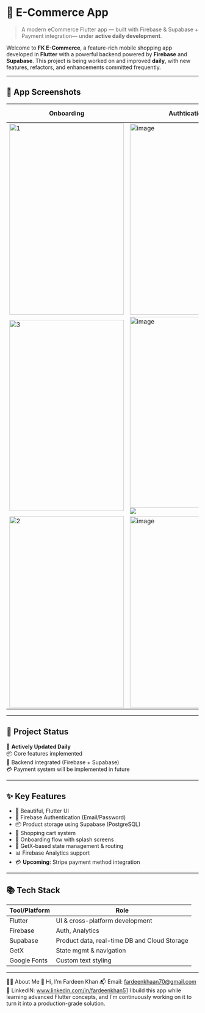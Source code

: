 # 🛒 E-Commerce App

> A modern eCommerce Flutter app — built with Firebase & Supabase + Payment integration— under **active daily development**.

Welcome to **FK E-Commerce**, a feature-rich mobile shopping app developed in **Flutter** with a powerful backend powered by **Firebase** and **Supabase**. This project is being worked on and improved **daily**, with new features, refactors, and enhancements committed frequently.

---

## 📸 App Screenshots

| Onboarding               | Authtication               | Product Details         |
|--------------------------|--------------------------|---------------------------|
| <img width="300" height="500" alt="1" src="https://github.com/user-attachments/assets/32734f0e-a09f-49c5-9efc-a8fddabf5ee9" />| <img width="300" height="500" alt="image" src="https://github.com/user-attachments/assets/b67516d7-196f-405a-9af8-fa16f468b6d8" />|![](screenshots/product_detail.png) |
| <img width="300" height="500" alt="3" src="https://github.com/user-attachments/assets/1321b260-8ba5-41bb-b01e-81b1702cf13a" />|<img width="300" height="500" alt="image" src="https://github.com/user-attachments/assets/c1d7343e-e1f6-45c6-b87e-fe9cf07c06af" />![](screenshots/product_detail.png) |
| <img width="300" height="500" alt="2" src="https://github.com/user-attachments/assets/10fabe2e-ab56-456f-ac5d-ba10aadc6058" />| <img width="300" height="500" alt="image" src="https://github.com/user-attachments/assets/c923234e-74fd-49c8-9859-41f6aea8cc28" />| ![](screenshots/product_detail.png) |






---

## 🚧 Project Status

🔄 **Actively Updated Daily**  
📦 Core features implemented  
🧾 Backend integrated (Firebase + Supabase)  
💳 Payment system will be implemented in future

---

## ✨ Key Features

- 📱 Beautiful, Flutter UI
- 🔐 Firebase Authentication (Email/Password)
- 📦 Product storage using Supabase (PostgreSQL)
- 🛒 Shopping cart system
- 🧭 Onboarding flow with splash screens
- 🔧 GetX-based state management & routing
- 📊 Firebase Analytics support
- 💳 **Upcoming**: Stripe payment method integration

---

## 📚 Tech Stack

| Tool/Platform  | Role                            |
|----------------|---------------------------------|
| Flutter        | UI & cross-platform development |
| Firebase       | Auth, Analytics                 |
| Supabase       | Product data, real-time DB and Cloud Storage      |
| GetX           | State mgmt & navigation         |
| Google Fonts   | Custom text styling             |

---
🧑‍💻 About Me
👋 Hi, I’m Fardeen Khan
📬 Email: fardeenkhaan70@gmail.com
🔗 LinkedIN: www.linkedin.com/in/fardeenkhan51
I build this app while learning advanced Flutter concepts, and I'm continuously working on it to turn it into a production-grade solution.

